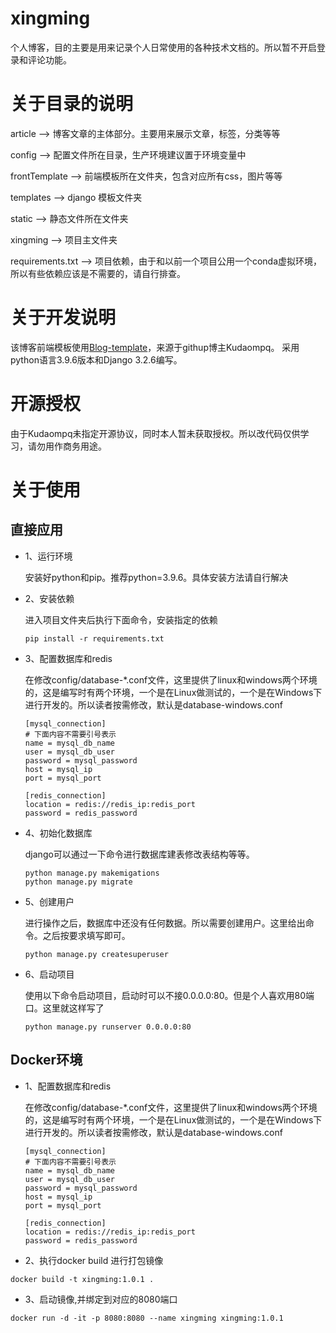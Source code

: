 # xingming

个人博客，目的主要是用来记录个人日常使用的各种技术文档的。所以暂不开启登录和评论功能。

# 关于目录的说明

article --> 博客文章的主体部分。主要用来展示文章，标签，分类等等 

config --> 配置文件所在目录，生产环境建议置于环境变量中 

frontTemplate --> 前端模板所在文件夹，包含对应所有css，图片等等

templates --> django 模板文件夹 

static --> 静态文件所在文件夹 

xingming --> 项目主文件夹 

requirements.txt --> 项目依赖，由于和以前一个项目公用一个conda虚拟环境，所以有些依赖应该是不需要的，请自行排查。

# 关于开发说明

该博客前端模板使用[Blog-template](https://github.com/Kudaompq/Blog-template)，来源于githup博主Kudaompq。
采用python语言3.9.6版本和Django 3.2.6编写。

# 开源授权

由于Kudaompq未指定开源协议，同时本人暂未获取授权。所以改代码仅供学习，请勿用作商务用途。

# 关于使用
## 直接应用

* 1、运行环境 

  安装好python和pip。推荐python=3.9.6。具体安装方法请自行解决

* 2、安装依赖 

  进入项目文件夹后执行下面命令，安装指定的依赖

    ```
    pip install -r requirements.txt
    ```

* 3、配置数据库和redis 

  在修改config/database-*.conf文件，这里提供了linux和windows两个环境的，这是编写时有两个环境，一个是在Linux做测试的，一个是在Windows下进行开发的。所以读者按需修改，默认是database-windows.conf

    ```editorconfig
    [mysql_connection]
    # 下面内容不需要引号表示
    name = mysql_db_name
    user = mysql_db_user
    password = mysql_password
    host = mysql_ip
    port = mysql_port
    
    [redis_connection]
    location = redis://redis_ip:redis_port
    password = redis_password
    ```

* 4、初始化数据库 

  django可以通过一下命令进行数据库建表修改表结构等等。

    ```shell
    python manage.py makemigations
    python manage.py migrate
    ```

* 5、创建用户

  进行操作之后，数据库中还没有任何数据。所以需要创建用户。这里给出命令。之后按要求填写即可。

  ```shell
  python manage.py createsuperuser
  ```

* 6、启动项目

  使用以下命令启动项目，启动时可以不接0.0.0.0:80。但是个人喜欢用80端口。这里就这样写了

  ```shell
  python manage.py runserver 0.0.0.0:80
  ```

## Docker环境

* 1、配置数据库和redis 

  在修改config/database-*.conf文件，这里提供了linux和windows两个环境的，这是编写时有两个环境，一个是在Linux做测试的，一个是在Windows下进行开发的。所以读者按需修改，默认是database-windows.conf

    ```editorconfig
    [mysql_connection]
    # 下面内容不需要引号表示
    name = mysql_db_name
    user = mysql_db_user
    password = mysql_password
    host = mysql_ip
    port = mysql_port
    
    [redis_connection]
    location = redis://redis_ip:redis_port
    password = redis_password
    ```

* 2、执行docker build 进行打包镜像

```shell
docker build -t xingming:1.0.1 .

```

* 3、启动镜像,并绑定到对应的8080端口

```shell
docker run -d -it -p 8080:8080 --name xingming xingming:1.0.1 
```
